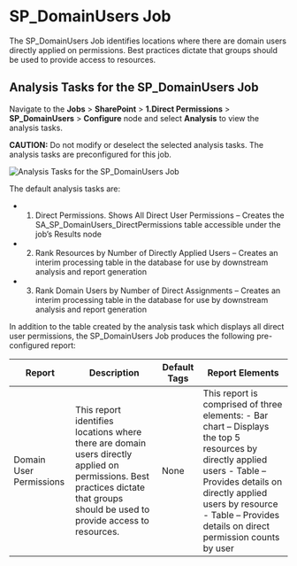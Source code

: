 # SP_DomainUsers Job

The SP_DomainUsers Job identifies locations where there are domain users directly applied on
permissions. Best practices dictate that groups should be used to provide access to resources.

## Analysis Tasks for the SP_DomainUsers Job

Navigate to the **Jobs** > **SharePoint** > **1.Direct Permissions** > **SP_DomainUsers** >
**Configure** node and select **Analysis** to view the analysis tasks.

**CAUTION:** Do not modify or deselect the selected analysis tasks. The analysis tasks are
preconfigured for this job.

![Analysis Tasks for the SP_DomainUsers Job](/img/versioned_docs/accessanalyzer_11.6/accessanalyzer/solutions/sharepoint/directpermissions/domainusersanalysis.webp)

The default analysis tasks are:

-   1. Direct Permissions. Shows All Direct User Permissions – Creates the
       SA_SP_DomainUsers_DirectPermissions table accessible under the job’s Results node
-   2. Rank Resources by Number of Directly Applied Users – Creates an interim processing table in
       the database for use by downstream analysis and report generation
-   3. Rank Domain Users by Number of Direct Assignments – Creates an interim processing table in
       the database for use by downstream analysis and report generation

In addition to the table created by the analysis task which displays all direct user permissions,
the SP_DomainUsers Job produces the following pre-configured report:

| Report                  | Description                                                                                                                                                                      | Default Tags | Report Elements                                                                                                                                                                                                                                  |
| ----------------------- | -------------------------------------------------------------------------------------------------------------------------------------------------------------------------------- | ------------ | ------------------------------------------------------------------------------------------------------------------------------------------------------------------------------------------------------------------------------------------------ |
| Domain User Permissions | This report identifies locations where there are domain users directly applied on permissions. Best practices dictate that groups should be used to provide access to resources. | None         | This report is comprised of three elements: - Bar chart – Displays the top 5 resources by directly applied users - Table – Provides details on directly applied users by resource - Table – Provides details on direct permission counts by user |
